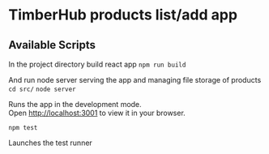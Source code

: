 # TimberHub products list/add app

## Available Scripts

In the project directory build react app 
 `npm run build`

And run node server serving the app and managing file storage of products
`cd src/`
 `node server`

Runs the app in the development mode.\
Open [http://localhost:3001](http://localhost:3001) to view it in your browser.

 `npm test`

Launches the test runner